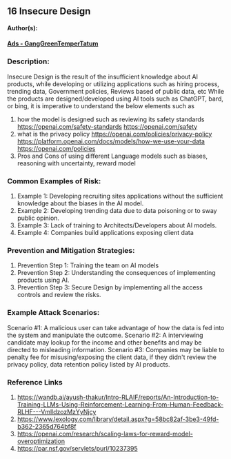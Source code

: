 ## 16 Insecure Design

**Author(s):**
#### [Ads - GangGreenTemperTatum](https://github.com/GangGreenTemperTatum)

### Description:

Insecure Design is the result of the insufficient knowledge about AI products, while developing or utilizing applications such as hiring process, trending data,
Government policies, Reviews based of public data, etc
While the products are designed/developed using AI tools such as ChatGPT, bard, or bing, it is imperative to understand the below elements such as
1. how the model is designed such as reviewing its safety standards
https://openai.com/safety-standards
https://openai.com/safety
2. what is the privacy policy
https://openai.com/policies/privacy-policy
https://platform.openai.com/docs/models/how-we-use-your-data
https://openai.com/policies
3. Pros and Cons of using different Language models such as biases, reasoning with uncertainty, reward model

### Common Examples of Risk:

1. Example 1: Developing recruiting sites applications without the sufficient knowledge about the biases in the AI model.
2. Example 2: Developing trending data due to data poisoning or to sway public opinion.
3. Example 3: Lack of training to Architects/Developers about AI models.
4. Example 4: Companies build applications exposing client data

### Prevention and Mitigation Strategies:

1. Prevention Step 1: Training the team on AI models
2. Prevention Step 2: Understanding the consequences of implementing products using AI.
3. Prevention Step 3: Secure Design by implementing all the access controls and review the risks.

### Example Attack Scenarios:

Scenario #1: A malicious user can take advantage of how the data is fed into the system and manipulate the outcome.
Scenario #2: A interviewing candidate may lookup for the income and other benefits and may be directed to misleading information.
Scenario #3: Companies may be liable to penalty fee for misusing/exposing the client data, if they didn't review the privacy policy, data retention policy listed by AI products.

### Reference Links

1. https://wandb.ai/ayush-thakur/Intro-RLAIF/reports/An-Introduction-to-Training-LLMs-Using-Reinforcement-Learning-From-Human-Feedback-RLHF---VmlldzozMzYyNjcy
2. https://www.lexology.com/library/detail.aspx?g=58bc82af-3be3-49fd-b362-2365d764bf8f
3. https://openai.com/research/scaling-laws-for-reward-model-overoptimization
4. https://par.nsf.gov/servlets/purl/10237395